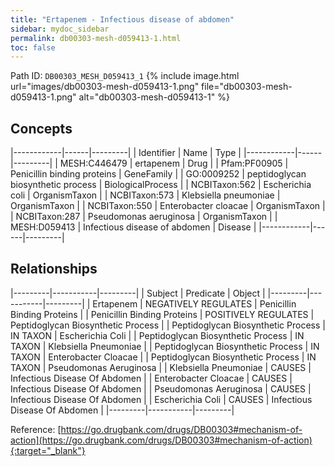 ```yaml
---
title: "Ertapenem - Infectious disease of abdomen"
sidebar: mydoc_sidebar
permalink: db00303-mesh-d059413-1.html
toc: false 
---
```



Path ID: `DB00303_MESH_D059413_1`
{% include image.html url="images/db00303-mesh-d059413-1.png" file="db00303-mesh-d059413-1.png" alt="db00303-mesh-d059413-1" %}

## Concepts

|------------|------|---------|
| Identifier | Name | Type    |
|------------|------|---------|
| MESH:C446479 | ertapenem | Drug |
| Pfam:PF00905 | Penicillin binding proteins | GeneFamily |
| GO:0009252 | peptidoglycan biosynthetic process | BiologicalProcess |
| NCBITaxon:562 | Escherichia coli | OrganismTaxon |
| NCBITaxon:573 | Klebsiella pneumoniae | OrganismTaxon |
| NCBITaxon:550 | Enterobacter cloacae | OrganismTaxon |
| NCBITaxon:287 | Pseudomonas aeruginosa | OrganismTaxon |
| MESH:D059413 | Infectious disease of abdomen | Disease |
|------------|------|---------|

## Relationships

|---------|-----------|---------|
| Subject | Predicate | Object  |
|---------|-----------|---------|
| Ertapenem | NEGATIVELY REGULATES | Penicillin Binding Proteins |
| Penicillin Binding Proteins | POSITIVELY REGULATES | Peptidoglycan Biosynthetic Process |
| Peptidoglycan Biosynthetic Process | IN TAXON | Escherichia Coli |
| Peptidoglycan Biosynthetic Process | IN TAXON | Klebsiella Pneumoniae |
| Peptidoglycan Biosynthetic Process | IN TAXON | Enterobacter Cloacae |
| Peptidoglycan Biosynthetic Process | IN TAXON | Pseudomonas Aeruginosa |
| Klebsiella Pneumoniae | CAUSES | Infectious Disease Of Abdomen |
| Enterobacter Cloacae | CAUSES | Infectious Disease Of Abdomen |
| Pseudomonas Aeruginosa | CAUSES | Infectious Disease Of Abdomen |
| Escherichia Coli | CAUSES | Infectious Disease Of Abdomen |
|---------|-----------|---------|

Reference: [https://go.drugbank.com/drugs/DB00303#mechanism-of-action](https://go.drugbank.com/drugs/DB00303#mechanism-of-action){:target="_blank"}